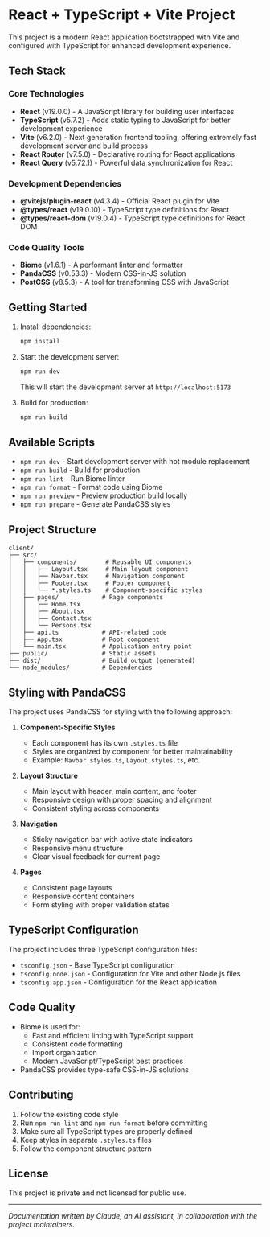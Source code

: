 # React + TypeScript + Vite Project

This project is a modern React application bootstrapped with Vite and configured with TypeScript for enhanced development experience.

## Tech Stack

### Core Technologies
- **React** (v19.0.0) - A JavaScript library for building user interfaces
- **TypeScript** (v5.7.2) - Adds static typing to JavaScript for better development experience
- **Vite** (v6.2.0) - Next generation frontend tooling, offering extremely fast development server and build process
- **React Router** (v7.5.0) - Declarative routing for React applications
- **React Query** (v5.72.1) - Powerful data synchronization for React

### Development Dependencies
- **@vitejs/plugin-react** (v4.3.4) - Official React plugin for Vite
- **@types/react** (v19.0.10) - TypeScript type definitions for React
- **@types/react-dom** (v19.0.4) - TypeScript type definitions for React DOM

### Code Quality Tools
- **Biome** (v1.6.1) - A performant linter and formatter
- **PandaCSS** (v0.53.3) - Modern CSS-in-JS solution
- **PostCSS** (v8.5.3) - A tool for transforming CSS with JavaScript

## Getting Started

1. Install dependencies:
   ```bash
   npm install
   ```

2. Start the development server:
   ```bash
   npm run dev
   ```
   This will start the development server at `http://localhost:5173`

3. Build for production:
   ```bash
   npm run build
   ```

## Available Scripts

- `npm run dev` - Start development server with hot module replacement
- `npm run build` - Build for production
- `npm run lint` - Run Biome linter
- `npm run format` - Format code using Biome
- `npm run preview` - Preview production build locally
- `npm run prepare` - Generate PandaCSS styles

## Project Structure

```
client/
├── src/
│   ├── components/        # Reusable UI components
│   │   ├── Layout.tsx     # Main layout component
│   │   ├── Navbar.tsx     # Navigation component
│   │   ├── Footer.tsx     # Footer component
│   │   └── *.styles.ts    # Component-specific styles
│   ├── pages/            # Page components
│   │   ├── Home.tsx
│   │   ├── About.tsx
│   │   ├── Contact.tsx
│   │   └── Persons.tsx
│   ├── api.ts            # API-related code
│   ├── App.tsx           # Root component
│   └── main.tsx          # Application entry point
├── public/               # Static assets
├── dist/                 # Build output (generated)
└── node_modules/         # Dependencies
```

## Styling with PandaCSS

The project uses PandaCSS for styling with the following approach:

1. **Component-Specific Styles**
   - Each component has its own `.styles.ts` file
   - Styles are organized by component for better maintainability
   - Example: `Navbar.styles.ts`, `Layout.styles.ts`, etc.

2. **Layout Structure**
   - Main layout with header, main content, and footer
   - Responsive design with proper spacing and alignment
   - Consistent styling across components

3. **Navigation**
   - Sticky navigation bar with active state indicators
   - Responsive menu structure
   - Clear visual feedback for current page

4. **Pages**
   - Consistent page layouts
   - Responsive content containers
   - Form styling with proper validation states

## TypeScript Configuration

The project includes three TypeScript configuration files:
- `tsconfig.json` - Base TypeScript configuration
- `tsconfig.node.json` - Configuration for Vite and other Node.js files
- `tsconfig.app.json` - Configuration for the React application

## Code Quality

- Biome is used for:
  - Fast and efficient linting with TypeScript support
  - Consistent code formatting
  - Import organization
  - Modern JavaScript/TypeScript best practices
- PandaCSS provides type-safe CSS-in-JS solutions

## Contributing

1. Follow the existing code style
2. Run `npm run lint` and `npm run format` before committing
3. Make sure all TypeScript types are properly defined
4. Keep styles in separate `.styles.ts` files
5. Follow the component structure pattern

## License

This project is private and not licensed for public use.

---
*Documentation written by Claude, an AI assistant, in collaboration with the project maintainers.*
